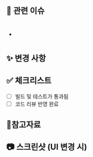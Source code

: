 ## 📌 관련 이슈

- # 

## ✨ 변경 사항

<!-- 어떤 점이 변경되었는지 설명해주세요 -->

## ✅ 체크리스트

- [ ] 빌드 및 테스트가 통과됨
- [ ] 코드 리뷰 반영 완료

## 📑참고자료

## 📷 스크린샷 (UI 변경 시)
